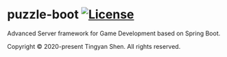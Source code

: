 # puzzle-boot [![License](https://img.shields.io/badge/License-Apache%202.0-blue.svg)](LICENSE.txt)
Advanced Server framework for Game Development based on Spring Boot.

Copyright &copy; 2020-present Tingyan Shen. All rights reserved.
